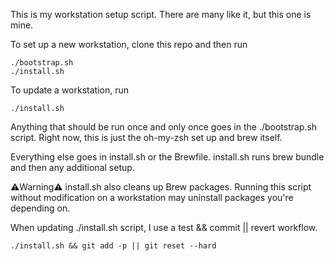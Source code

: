 This is my workstation setup script. There are many like it, but this one is mine.

To set up a new workstation, clone this repo and then run

```
./bootstrap.sh
./install.sh
```

To update a workstation, run
```
./install.sh
```

Anything that should be run once and only once goes in the ./bootstrap.sh script. Right now, this is just the oh-my-zsh set up and brew itself.

Everything else goes in install.sh or the Brewfile. install.sh runs brew bundle and then any additional setup.

⚠️Warning⚠️
install.sh also cleans up Brew packages. Running this script without modification on a workstation may uninstall packages you're depending on. 

When updating ./install.sh script, I use a test && commit || revert workflow.

```
./install.sh && git add -p || git reset --hard
```
